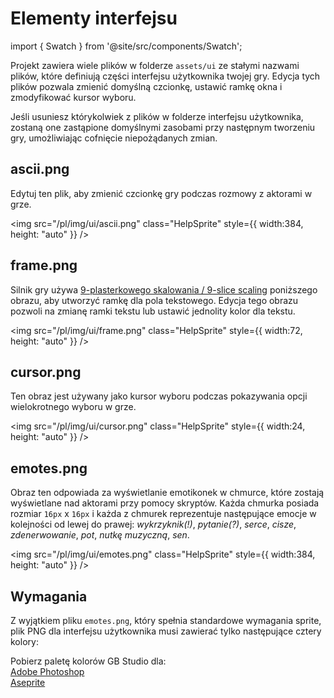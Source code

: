 # Elementy interfejsu

import { Swatch } from '@site/src/components/Swatch';

Projekt zawiera wiele plików w folderze `assets/ui` ze stałymi nazwami plików, które definiują części interfejsu użytkownika twojej gry. Edycja tych plików pozwala zmienić domyślną czcionkę, ustawić ramkę okna i zmodyfikować kursor wyboru.

Jeśli usuniesz którykolwiek z plików w folderze interfejsu użytkownika, zostaną one zastąpione domyślnymi zasobami przy następnym tworzeniu gry, umożliwiając cofnięcie niepożądanych zmian.

## ascii.png

Edytuj ten plik, aby zmienić czcionkę gry podczas rozmowy z aktorami w grze.

<img src="/pl/img/ui/ascii.png" class="HelpSprite" style={{ width:384, height: "auto" }} />

## frame.png

Silnik gry używa [9-plasterkowego skalowania / 9-slice scaling](https://en.wikipedia.org/wiki/9-slice_scaling) poniższego obrazu, aby utworzyć ramkę dla pola tekstowego. Edycja tego obrazu pozwoli na zmianę ramki tekstu lub ustawić jednolity kolor dla tekstu.

<img src="/pl/img/ui/frame.png" class="HelpSprite" style={{ width:72, height: "auto" }} />

## cursor.png

Ten obraz jest używany jako kursor wyboru podczas pokazywania opcji wielokrotnego wyboru w grze.

<img src="/pl/img/ui/cursor.png" class="HelpSprite" style={{ width:24, height: "auto" }} />

## emotes.png

Obraz ten odpowiada za wyświetlanie emotikonek w chmurce, które zostają wyświetlane nad aktorami przy pomocy skryptów. Każda chmurka posiada rozmiar `16px` x `16px` i każda z chmurek reprezentuje następujące emocje w kolejności od lewej do prawej: _wykrzyknik(!)_, _pytanie(?)_, _serce_, _cisze_, _zdenerwowanie_, _pot_, _nutkę muzyczną_, _sen_.

<img src="/pl/img/ui/emotes.png" class="HelpSprite" style={{ width:384, height: "auto" }} />

## Wymagania

Z wyjątkiem pliku `emotes.png`, który spełnia standardowe wymagania sprite, plik PNG dla interfejsu użytkownika musi zawierać tylko następujące cztery kolory:

<Swatch color="#071821" />
<Swatch color="#306850" />
<Swatch color="#86c06c" />
<Swatch color="#e0f8cf" />

Pobierz paletę kolorów GB Studio dla:  
[Adobe Photoshop](/assets/swatches/gb-studio-photoshop.aco)  
[Aseprite](/assets/swatches/gb-studio-aseprite.aseprite)  
